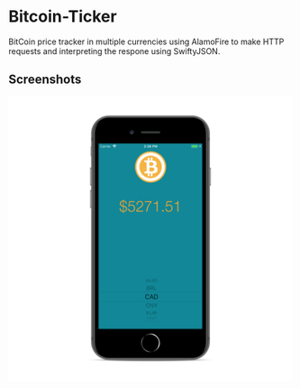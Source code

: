 # Bitcoin-Ticker
BitCoin price tracker in multiple currencies using AlamoFire to make HTTP requests and interpreting the respone using SwiftyJSON.


## Screenshots

![alt-text](https://github.com/superturboryan/Bitcoin-Ticker/blob/master/BitcoinTicker/screenshot.png "Main screen")

